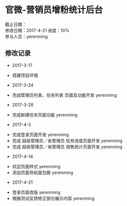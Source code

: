 # 官微-营销员增粉统计后台
截止日期：   
修改日期：2017-4-21
进度：10%   
参与人员：yerenming

## 修改记录  
  
- 2017-3-17 
* 搭建项目环境

- 2017-3-24
* 完成管理员列表、任务列表 页面及功能开发 yerenming

- 2017-3-28
* 完成新建任务页面功能 yerenming

- 2017-4-5
* 完成登录页面开发  yerenming
* 完成 超级管理员／省管理员 任务进度页面开发 yerenming
* 完成 超级管理员／省管理员 销售统计页面开发 yerenming

- 2017-4-14 
* 欢迎页面样式 yerenming
* 添加页面导航面包屑 yerenming


- 2017-4-21
* 登录页面改版 yerenming
* 根据测试反馈修正部分展示内容 yerenming
